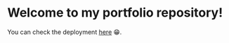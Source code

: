 # Welcome to my portfolio repository!

You can check the deployment [here](https://henrybenso.github.io/) :grin:.
